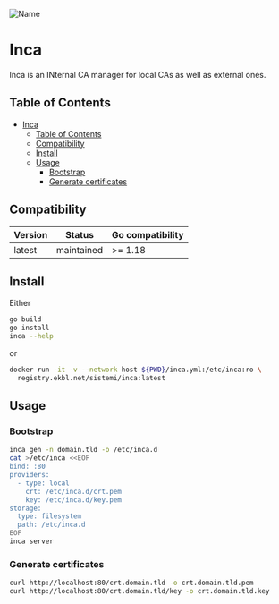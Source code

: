 ![Name](http://gitlab.rete.farm/pepita/guideline/docs/raw/master/docs/ReadmeRepository/images/immobiliare-labs.png)

# Inca

Inca is an INternal CA manager for local CAs as well as external ones.

## Table of Contents

- [Inca](#inca)
  - [Table of Contents](#table-of-contents)
  - [Compatibility](#compatibility)
  - [Install](#install)
  - [Usage](#usage)
    - [Bootstrap](#bootstrap)
    - [Generate certificates](#generate-certificates)

## Compatibility

| Version | Status     | Go compatibility |
| ------- | ---------- | ---------------- |
| latest  | maintained | >= 1.18          |

## Install

Either

```sh
go build
go install
inca --help
```

or

```sh
docker run -it -v --network host ${PWD}/inca.yml:/etc/inca:ro \
  registry.ekbl.net/sistemi/inca:latest
```

## Usage

### Bootstrap

```sh
inca gen -n domain.tld -o /etc/inca.d
cat >/etc/inca <<EOF
bind: :80
providers:
  - type: local
    crt: /etc/inca.d/crt.pem
    key: /etc/inca.d/key.pem
storage:
  type: filesystem
  path: /etc/inca.d
EOF
inca server
```

### Generate certificates

```sh
curl http://localhost:80/crt.domain.tld -o crt.domain.tld.pem
curl http://localhost:80/crt.domain.tld/key -o crt.domain.tld.key
```